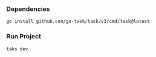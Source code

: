 
### Dependencies
```
go install github.com/go-task/task/v3/cmd/task@latest
```

### Run Project
```
taks dev
```

